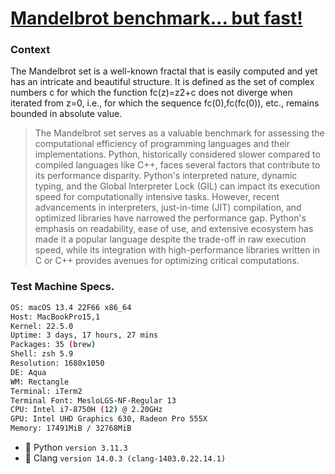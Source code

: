 # [Mandelbrot benchmark... but fast!](https://benchmarksgame-team.pages.debian.net/benchmarksgame/description/mandelbrot.html#mandelbrot)

### **Context**
The Mandelbrot set is a well-known fractal that is easily computed and yet has an intricate and beautiful structure. It is defined as the set of complex numbers c for which the function fc(z)=z2+c does not diverge when iterated from z=0, i.e., for which the sequence fc(0),fc(fc(0)), etc., remains bounded in absolute value.


> The Mandelbrot set serves as a valuable benchmark for assessing the computational efficiency of programming languages and their implementations. Python, historically considered slower compared to compiled languages like C++, faces several factors that contribute to its performance disparity. Python's interpreted nature, dynamic typing, and the Global Interpreter Lock (GIL) can impact its execution speed for computationally intensive tasks. However, recent advancements in interpreters, just-in-time (JIT) compilation, and optimized libraries have narrowed the performance gap. Python's emphasis on readability, ease of use, and extensive ecosystem has made it a popular language despite the trade-off in raw execution speed, while its integration with high-performance libraries written in C or C++ provides avenues for optimizing critical computations.



### **Test Machine Specs.**
```bash
OS: macOS 13.4 22F66 x86_64
Host: MacBookPro15,1
Kernel: 22.5.0
Uptime: 3 days, 17 hours, 27 mins
Packages: 35 (brew)
Shell: zsh 5.9
Resolution: 1680x1050
DE: Aqua
WM: Rectangle
Terminal: iTerm2
Terminal Font: MesloLGS-NF-Regular 13
CPU: Intel i7-8750H (12) @ 2.20GHz
GPU: Intel UHD Graphics 630, Radeon Pro 555X
Memory: 17491MiB / 32768MiB
```


* 🐍 Python `version 3.11.3`
* 🍎 Clang `version 14.0.3 (clang-1403.0.22.14.1)`
